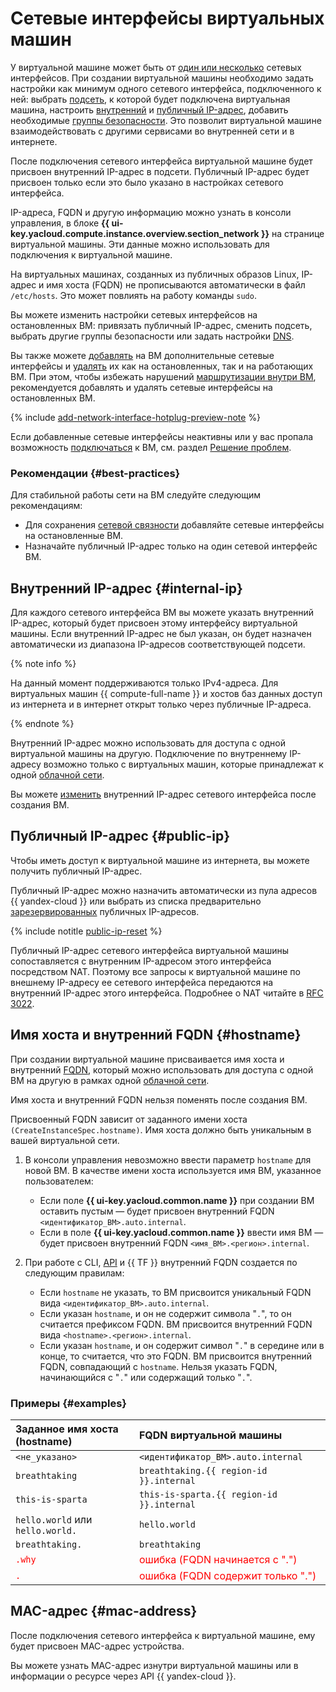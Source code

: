 # Сетевые интерфейсы виртуальных машин

У виртуальной машине может быть от [один или несколько](./limits.md) сетевых интерфейсов. При создании виртуальной машины необходимо задать настройки как минимум одного сетевого интерфейса, подключенного к ней: выбрать [подсеть](../../vpc/concepts/network.md#subnet), к которой будет подключена виртуальная машина, настроить [внутренний](#internal-ip) и [публичный IP-адрес](#public-ip), добавить необходимые [группы безопасности](../../vpc/concepts/security-groups.md). Это позволит виртуальной машине взаимодействовать с другими сервисами во внутренней сети и в интернете.

После подключения сетевого интерфейса виртуальной машине будет присвоен внутренний IP-адрес в подсети. Публичный IP-адрес будет присвоен только если это было указано в настройках сетевого интерфейса.

IP-адреса, FQDN и другую информацию можно узнать в консоли управления, в блоке **{{ ui-key.yacloud.compute.instance.overview.section_network }}** на странице виртуальной машины. Эти данные можно использовать для подключения к виртуальной машине.

На виртуальных машинах, созданных из публичных образов Linux, IP-адрес и имя хоста (FQDN) не прописываются автоматически в файл `/etc/hosts`. Это может повлиять на работу команды `sudo`.

Вы можете изменить настройки сетевых интерфейсов на остановленных ВМ: привязать публичный IP-адрес, сменить подсеть, выбрать другие группы безопасности или задать настройки [DNS](../../glossary/dns.md).

Вы также можете [добавлять](../operations/vm-control/attach-network-interface.md) на ВМ дополнительные сетевые интерфейсы и [удалять](../operations/vm-control/attach-network-interface.md) их как на остановленных, так и на работающих ВМ. При этом, чтобы избежать нарушений [маршрутизации внутри ВМ](../../vpc/concepts/static-routes.md#rt-vm), рекомендуется добавлять и удалять сетевые интерфейсы на остановленных ВМ.

{% include [add-network-interface-hotplug-preview-note](../../_includes/compute/add-network-interface-hotplug-preview-note.md) %}

Если добавленные сетевые интерфейсы неактивны или у вас пропала возможность [подключаться](../operations/vm-connect/ssh.md) к ВМ, см. раздел [Решение проблем](../qa/troubleshooting.md).

### Рекомендации {#best-practices}

Для стабильной работы сети на ВМ следуйте следующим рекомендациям:

* Для сохранения [сетевой связности](../../vpc/concepts/static-routes.md#rt-vpc) добавляйте сетевые интерфейсы на остановленные ВМ.
* Назначайте публичный IP-адрес только на один сетевой интерфейс ВМ.

## Внутренний IP-адрес {#internal-ip}

Для каждого сетевого интерфейса ВМ вы можете указать внутренний IP-адрес, который будет присвоен этому интерфейсу виртуальной машины. Если внутренний IP-адрес не был указан, он будет назначен автоматически из диапазона IP-адресов соответствующей подсети.

{% note info %}

На данный момент поддерживаются только IPv4-адреса. Для виртуальных машин {{ compute-full-name }} и хостов баз данных доступ из интернета и в интернет открыт только через публичные IP-адреса.

{% endnote %}

Внутренний IP-адрес можно использовать для доступа с одной виртуальной машины на другую. Подключение по внутреннему IP-адресу возможно только с виртуальных машин, которые принадлежат к одной [облачной сети](../../vpc/concepts/network.md#network).

Вы можете [изменить](../operations/vm-control/internal-ip-update.md) внутренний IP-адрес сетевого интерфейса после создания ВМ.

## Публичный IP-адрес {#public-ip}

Чтобы иметь доступ к виртуальной машине из интернета, вы можете получить публичный IP-адрес.

Публичный IP-адрес можно назначить автоматически из пула адресов {{ yandex-cloud }} или выбрать из списка предварительно [зарезервированных](../../vpc/operations/get-static-ip.md) публичных IP-адресов.

{% include notitle [public-ip-reset](../../_includes/public-ip-reset.md) %}

Публичный IP-адрес сетевого интерфейса виртуальной машины сопоставляется с внутренним IP-адресом этого интерфейса посредством NAT. Поэтому все запросы к виртуальной машине по внешнему IP-адресу ее сетевого интерфейса передаются на внутренний IP-адрес этого интерфейса. Подробнее о NAT читайте в [RFC 3022](https://www.ietf.org/rfc/rfc3022.txt).

## Имя хоста и внутренний FQDN {#hostname}

При создании виртуальной машине присваивается имя хоста и внутренний [FQDN](../../glossary/fqdn.md), который можно использовать для доступа с одной ВМ на другую в рамках одной [облачной сети](../../vpc/concepts/network.md).

Имя хоста и внутренний FQDN нельзя поменять после создания ВМ.

Присвоенный FQDN зависит от заданного имени хоста `(CreateInstanceSpec.hostname)`. Имя хоста должно быть уникальным в вашей виртуальной сети.

1. В консоли управления невозможно ввести параметр `hostname` для новой ВМ. В качестве имени хоста используется имя ВМ, указанное пользователем:

	* Если поле **{{ ui-key.yacloud.common.name }}** при создании ВМ оставить пустым — будет присвоен внутренний FQDN `<идентификатор_ВМ>.auto.internal`.
	* Если в поле **{{ ui-key.yacloud.common.name }}** ввести имя ВМ — будет присвоен внутренний FQDN `<имя_ВМ>.<регион>.internal`.

1. При работе с CLI, [API](../../glossary/rest-api.md) и {{ TF }} внутренний FQDN создается по следующим правилам:

	* Если `hostname` не указать, то ВМ присвоится уникальный FQDN вида `<идентификатор_ВМ>.auto.internal`.
	* Если указан `hostname`, и он не содержит символа "`.`", то он считается префиксом FQDN. ВМ присвоится внутренний FQDN вида `<hostname>.<регион>.internal`.
	* Если указан `hostname`, и он содержит символ "`.`" в середине или в конце, то считается, что это FQDN. ВМ присвоится внутренний FQDN, совпадающий с `hostname`. Нельзя указать FQDN, начинающийся с "`.`" или содержащий только "`.`".

### Примеры {#examples}

Заданное имя хоста (hostname) | FQDN виртуальной машины
:--- | :---
`<не_указано>` | `<идентификатор_ВМ>.auto.internal`
`breathtaking` | `breathtaking.{{ region-id }}.internal`
`this-is-sparta` | `this-is-sparta.{{ region-id }}.internal`
`hello.world` или `hello.world.` | `hello.world`
`breathtaking.` | `breathtaking`
<span style="color: red">`.why`</span> | <span style="color: red">ошибка (FQDN начинается с ".")</span>
<span style="color: red">`.`</span> | <span style="color: red">ошибка (FQDN содержит только ".")</span>


## MAC-адрес {#mac-address}

После подключения сетевого интерфейса к виртуальной машине, ему будет присвоен MAC-адрес устройства.

Вы можете узнать MAC-адрес изнутри виртуальной машины или в информации о ресурсе через API {{ yandex-cloud }}.
